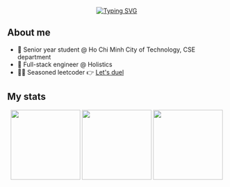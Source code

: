 <div align="center">

[![Typing SVG](https://readme-typing-svg.demolab.com?font=Fira+Code&size=32&pause=1000&center=true&vCenter=true&random=false&width=640&height=48&lines=%E2%9D%84%EF%B8%8F+My+chilling+space+%E2%9D%84%EF%B8%8F)](https://git.io/typing-svg)
</div>

<!--
<h1 align="center">❄️ Chilling space ❄️</h1>
-->
## About me

* 🏫 Senior year student @ Ho Chi Minh City of Technology, CSE department
* 🏢 Full-stack engineer @ Holistics
* 🧑‍💻 Seasoned leetcoder 👉 [Let's duel](https://leetcode.com/u/xuantho573/)

## My stats

<!--<img src="https://myreadme.vercel.app/api/embed/xuantho573?panels=userstatistics,toprepositories,toplanguages,commitgraph" alt="reimaginedreadme" />
-->
<p align="center">
  <picture>
    <source media="(prefers-color-scheme: dark)" height=160 srcset="https://github-readme-stats.vercel.app/api?username=xuantho573&theme=catppuccin_macchiato&show_icons=true&bg_color=00000000&text_color=cad3f5&icon_color=c6a0f6&title_color=8bd5ca" />
    <img height=160 src="https://github-readme-stats.vercel.app/api?username=xuantho573&theme=catppuccin_latte&show_icons=true&bg_color=00000000" />
  </picture>

  <picture>
    <source media="(prefers-color-scheme: dark)" height=160 srcset="https://github-readme-stats.vercel.app/api/top-langs/?username=xuantho573&theme=catppuccin_macchiato&show_icons=true&layout=compact&bg_color=00000000&text_color=cad3f5&icon_color=c6a0f6&title_color=8bd5ca" />
    <img height=160 src="https://github-readme-stats.vercel.app/api/top-langs/?username=xuantho573&theme=catppuccin_latte&show_icons=true&layout=compact&bg_color=00000000" />
  </picture>

  <picture>
    <source media="(prefers-color-scheme: dark)" height=160 srcset="https://streak-stats.demolab.com?user=xuantho573&theme=catppuccin-macchiato&card_width=480&background=00000000" />
    <img height=160 src="https://streak-stats.demolab.com?user=xuantho573&theme=catppuccin-latte&card_width=480&background=00000000" />
  </picture>
</p>


<!--
[![My GitHub stats](https://github-readme-stats.vercel.app/api?username=xuantho573&theme=tokyonight&show_icons=true)](https://github.com/xuantho573/github-readme-stats)

[![Top Langs](https://github-readme-stats.vercel.app/api/top-langs/?username=xuantho573&theme=tokyonight&show_icons=true&layout=donut)](https://github.com/xuantho573/github-readme-stats)
-->
